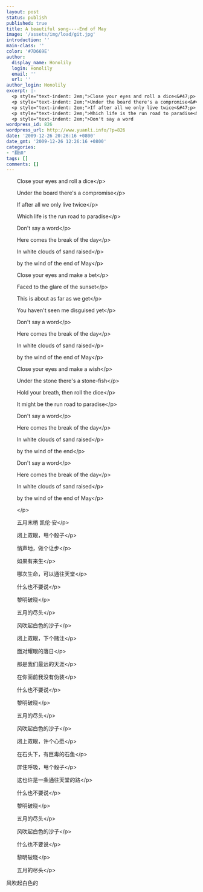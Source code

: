```yaml
---
layout: post
status: publish
published: true
title: A beautiful song----End of May
image: '/assets/img/load/git.jpg'
introduction: ''
main-class: ''
color: '#7D669E'
author:
  display_name: Honolily
  login: Honolily
  email: ''
  url: ''
author_login: Honolily
excerpt: |-
  <p style="text-indent: 2em;">Close your eyes and roll a dice<&#47;p>
  <p style="text-indent: 2em;">Under the board there's a compromise<&#47;p>
  <p style="text-indent: 2em;">If after all we only live twice<&#47;p>
  <p style="text-indent: 2em;">Which life is the run road to paradise<&#47;p>
  <p style="text-indent: 2em;">Don't say a word
wordpress_id: 826
wordpress_url: http://www.yuanli.info/?p=826
date: '2009-12-26 20:26:16 +0800'
date_gmt: '2009-12-26 12:26:16 +0800'
categories:
- "翻译"
tags: []
comments: []
---
```

<p style="text-indent: 2em;">Close your eyes and roll a dice<&#47;p></p>
<p style="text-indent: 2em;">Under the board there's a compromise<&#47;p></p>
<p style="text-indent: 2em;">If after all we only live twice<&#47;p></p>
<p style="text-indent: 2em;">Which life is the run road to paradise<&#47;p></p>
<p style="text-indent: 2em;">Don't say a word<a id="more"></a><a id="more-826"></a><&#47;p></p>
<p style="text-indent: 2em;">Here comes the break of the day<&#47;p></p>
<p style="text-indent: 2em;">In white clouds of sand raised<&#47;p></p>
<p style="text-indent: 2em;">by the wind of the end of May<&#47;p></p>
<p style="text-indent: 2em;">Close your eyes and make a bet<&#47;p></p>
<p style="text-indent: 2em;">Faced to the glare of the sunset<&#47;p></p>
<p style="text-indent: 2em;">This is about as far as we get<&#47;p></p>
<p style="text-indent: 2em;">You haven't seen me disguised yet<&#47;p></p>
<p style="text-indent: 2em;">Don't say a word<&#47;p></p>
<p style="text-indent: 2em;">Here comes the break of the day<&#47;p></p>
<p style="text-indent: 2em;">In white clouds of sand raised<&#47;p></p>
<p style="text-indent: 2em;">by the wind of the end of May<&#47;p></p>
<p style="text-indent: 2em;">Close your eyes and make a wish<&#47;p></p>
<p style="text-indent: 2em;">Under the stone there's a stone-fish<&#47;p></p>
<p style="text-indent: 2em;">Hold your breath, then roll the dice<&#47;p></p>
<p style="text-indent: 2em;">It might be the run road to paradise<&#47;p></p>
<p style="text-indent: 2em;">Don't say a word<&#47;p></p>
<p style="text-indent: 2em;">Here comes the break of the day<&#47;p></p>
<p style="text-indent: 2em;">In white clouds of sand raised<&#47;p></p>
<p style="text-indent: 2em;">by the wind of the end<&#47;p></p>
<p style="text-indent: 2em;">Don't say a word<&#47;p></p>
<p style="text-indent: 2em;">Here comes the break of the day<&#47;p></p>
<p style="text-indent: 2em;">In white clouds of sand raised<&#47;p></p>
<p style="text-indent: 2em;">by the wind of the end of May<&#47;p></p>
<p style="text-indent: 2em;"><&#47;p></p>
<p style="text-indent: 2em;">五月末梢 凯伦&middot;安<&#47;p></p>
<p style="text-indent: 2em;">闭上双眼，甩个骰子<&#47;p></p>
<p style="text-indent: 2em;">悄声地，做个让步<&#47;p></p>
<p style="text-indent: 2em;">如果有来生<&#47;p></p>
<p style="text-indent: 2em;">哪次生命，可以通往天堂<&#47;p></p>
<p style="text-indent: 2em;">什么也不要说<&#47;p></p>
<p style="text-indent: 2em;">黎明破晓<&#47;p></p>
<p style="text-indent: 2em;">五月的尽头<&#47;p></p>
<p style="text-indent: 2em;">风吹起白色的沙子<&#47;p></p>
<p style="text-indent: 2em;">闭上双眼，下个赌注<&#47;p></p>
<p style="text-indent: 2em;">面对耀眼的落日<&#47;p></p>
<p style="text-indent: 2em;">那是我们最远的天涯<&#47;p></p>
<p style="text-indent: 2em;">在你面前我没有伪装<&#47;p></p>
<p style="text-indent: 2em;">什么也不要说<&#47;p></p>
<p style="text-indent: 2em;">黎明破晓<&#47;p></p>
<p style="text-indent: 2em;">五月的尽头<&#47;p></p>
<p style="text-indent: 2em;">风吹起白色的沙子<&#47;p></p>
<p style="text-indent: 2em;">闭上双眼，许个心愿<&#47;p></p>
<p style="text-indent: 2em;">在石头下，有巨毒的石鱼<&#47;p></p>
<p style="text-indent: 2em;">屏住呼吸，甩个骰子<&#47;p></p>
<p style="text-indent: 2em;">这也许是一条通往天堂的路<&#47;p></p>
<p style="text-indent: 2em;">什么也不要说<&#47;p></p>
<p style="text-indent: 2em;">黎明破晓<&#47;p></p>
<p style="text-indent: 2em;">五月的尽头<&#47;p></p>
<p style="text-indent: 2em;">风吹起白色的沙子<&#47;p></p>
<p style="text-indent: 2em;">什么也不要说<&#47;p></p>
<p style="text-indent: 2em;">黎明破晓<&#47;p></p>
<p style="text-indent: 2em;">五月的尽头<&#47;p></p>
<p>风吹起白色的</p>
